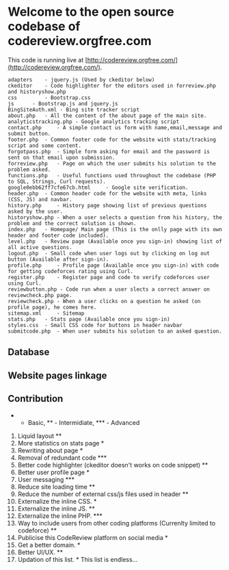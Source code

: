 # Welcome to the open source codebase of codereview.orgfree.com
This code is running live at [http://codereview.orgfree.com/](http://codereview.orgfree.com/).

 	adapters 	- jquery.js (Used by ckeditor below)
	ckeditor 	- Code highlighter for the editors used in forreview.php and historyshow.php
	css 		- Bootstrap.css
	js 		- Bootstrap.js and jquery.js
	BingSiteAuth.xml - Bing site tracker script	
	about.php 	- All the content of the about page of the main site.
	analyticstracking.php - Google analytics tracking script	
	contact.php 	- A simple contact us form with name,email,message and submit button.
	footer.php 	- Common footer code for the website with stats/tracking script and some content.
	forgotpass.php 	- Simple form asking for email and the password is sent on that email upon submission.
	forreview.php 	- Page on which the user submits his solution to the problem asked.
	functions.php 	- Useful functions used throughout the codebase (PHP to SQL, Strings, Curl requests).
	google0ebb62ff7cfe67cb.html 	- Google site verification.
	header.php 	- Common header code for the website with meta, links (CSS, JS) and navbar.
	history.php 	- History page showing list of previous questions asked by the user.
	historyshow.php - When a user selects a question from his history, the problem and the correct solution is shown.
	index.php 	- Homepage/ Main page (This is the onlly page with its own header and footer code included).
	level.php 	- Review page (Available once you sign-in) showing list of all active questions.
	logout.php 	- Small code when user logs out by clicking on log out button (Available after sign-in).
	profile.php 	- Profile page (Available once you sign-in) with code for getting codeforces rating using Curl. 
	register.php 	- Register page and code to verify codeforces user using Curl.
	reviewbutton.php - Code run when a user slects a correct answer on reviewcheck.php page.
	reviewcheck.php - When a user clicks on a question he asked (on profile page), he comes here.
	sitemap.xml 	- Sitemap
	stats.php 	- Stats page (Available once you sign-in)
	styles.css 	- Small CSS code for buttons in header navbar
	submitcode.php 	- When user submits his solution to an asked question.

## Database

## Website pages linkage

## Contribution

* - Basic, ** - Intermidiate, *** - Advanced

1. Liquid layout							**
2. More statistics on stats page					*
3. Rewriting about page							*
4. Removal of redundant code						***
5. Better code highlighter (ckeditor doesn't works on code snippet)	**
6. Better user profile page						*
7. User messaging							***
8. Reduce site loading time						**
9. Reduce the number of external css/js files used in header		**
10. Externalize the inline CSS.						*
11. Externalize the inline JS.						**
12. Externalize the inline PHP.						***
13. Way to include users from other coding platforms (Currenlty limited to codeforce)	**
14. Publicise this CodeReview platform on social media			*
15. Get a better domain.						*
16. Better UI/UX.							**
17. Updation of this list.						*
This list is endless...

